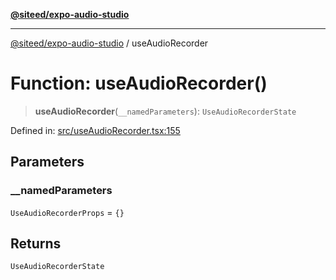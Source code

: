 [**@siteed/expo-audio-studio**](../README.md)

***

[@siteed/expo-audio-studio](../README.md) / useAudioRecorder

# Function: useAudioRecorder()

> **useAudioRecorder**(`__namedParameters`): `UseAudioRecorderState`

Defined in: [src/useAudioRecorder.tsx:155](https://github.com/deeeed/expo-audio-stream/blob/e9d4ade779a423b3aff172ba9ca49eec6c8962d9/packages/expo-audio-studio/src/useAudioRecorder.tsx#L155)

## Parameters

### \_\_namedParameters

`UseAudioRecorderProps` = `{}`

## Returns

`UseAudioRecorderState`
